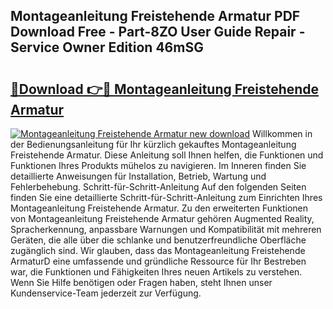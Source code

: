 ## Montageanleitung Freistehende Armatur PDF Download Free - Part-8ZO User Guide Repair - Service Owner Edition 46mSG

# <h2><a href="http://df6sqy.blite.top/?on=Montageanleitung+Freistehende+Armatur">🔗Download 👉🔴 Montageanleitung Freistehende Armatur</a></h2>

[![Montageanleitung Freistehende Armatur new download](https://i.imgur.com/lujVjoI.png)](http://df6sqy.blite.top/?on=Montageanleitung+Freistehende+Armatur)
Willkommen in der Bedienungsanleitung für Ihr kürzlich gekauftes Montageanleitung Freistehende Armatur. Diese Anleitung soll Ihnen helfen, die Funktionen und Funktionen Ihres Produkts mühelos zu navigieren. Im Inneren finden Sie detaillierte Anweisungen für Installation, Betrieb, Wartung und Fehlerbehebung. Schritt-für-Schritt-Anleitung Auf den folgenden Seiten finden Sie eine detaillierte Schritt-für-Schritt-Anleitung zum Einrichten Ihres Montageanleitung Freistehende Armatur. Zu den erweiterten Funktionen von Montageanleitung Freistehende Armatur gehören Augmented Reality, Spracherkennung, anpassbare Warnungen und Kompatibilität mit mehreren Geräten, die alle über die schlanke und benutzerfreundliche Oberfläche zugänglich sind. Wir glauben, dass das Montageanleitung Freistehende ArmaturD eine umfassende und gründliche Ressource für Ihr Bestreben war, die Funktionen und Fähigkeiten Ihres neuen Artikels zu verstehen. Wenn Sie Hilfe benötigen oder Fragen haben, steht Ihnen unser Kundenservice-Team jederzeit zur Verfügung.

